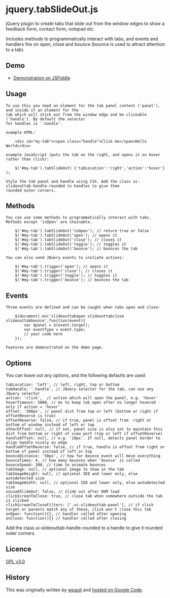 jquery.tabSlideOut.js
=====================

jQuery plugin to create tabs that slide out from the window edges to show a feedback form, contact form, notepad etc.

Includes methods to programmatically interact with tabs, and events and handlers fire on open, close and bounce (bounce
is used to attract attention to a tab).

Demo
----
 *  [Demonstration on JSFiddle]()

Usage
-----

    To use this you need an element for the tab panel content ('panel'), and inside it an element for the 
	tab which will stick out from the window edge and be clickable ('handle'). By default the selector 
	for handles is '.handle'.

    example HTML:
	
		<div id="my-tab"><span class="handle">Click me</span>Hello World</div>

	example JavaScript (puts the tab on the right, and opens it on hover rather than click):
	
        $('#my-tab').tabSlideOut( {'tabLocation':'right','action':'hover'} );
		
	Style the tab panel and handle using CSS. Add the class ui-slideouttab-handle-rounded to handles to give them 
    rounded outer corners.

Methods
------

    You can use some methods to programmatically interact with tabs. Methods except 'isOpen' are chainable.

        $('#my-tab').tabSlideOut('isOpen'); // return true or false
        $('#my-tab').tabSlideOut('open'); // opens it
        $('#my-tab').tabSlideOut('close'); // closes it
        $('#my-tab').tabSlideOut('toggle'); // toggles it
        $('#my-tab').tabSlideOut('bounce'); // bounces the tab
		
	You can also send JQuery events to initiate actions:
	
	    $('#my-tab').trigger('open'); // opens it
        $('#my-tab').trigger('close'); // closes it
        $('#my-tab').trigger('toggle'); // toggles it
        $('#my-tab').trigger('bounce'); // bounces the tab

Events
------

    Three events are defined and can be caught when tabs open and close:

        $(document).on('slideouttabopen slideouttabclose slideouttabbounce',function(event){
            var $panel = $(event.target);
            var eventType = event.type;
            // your code here
        });

	Features are demonstrated on the demo page.

Options
-------

You can leave out any options, and the following defaults are used:

	tabLocation: 'left', // left, right, top or bottom
	tabHandle: '.handle', // JQuery selector for the tab, can use any JQuery selector
	action: 'click',  // action which will open the panel, e.g. 'hover'
	hoverTimeout: 5000, // ms to keep tab open after no longer hovered - only if action = 'hover'
	offset: '200px', // panel dist from top or left (bottom or right if offsetReverse is true)
	offsetReverse: false, // if true, panel is offset from  right or bottom of window instead of left or top
	otherOffset: null, // if set, panel size is also set to maintain this dist from bottom or right of view port (top or left if offsetReverse)
	handleOffset: null, // e.g. '10px'. If null, detects panel border to align handle nicely on edge
	handleOffsetReverse: false, // if true, handle is offset from right or bottom of panel instead of left or top
	bounceDistance: '50px', // how far bounce event will move everything
	bounceTimes: 4, // how many bounces when 'bounce' is called
	bounceSpeed: 300, // time to animate bounces
	tabImage: null, // optional image to show in the tab
	tabImageHeight: null, // optional IE8 and lower only, else autodetected size
	tabImageWidth: null, // optional IE8 and lower only, else autodetected size
	onLoadSlideOut: false, // slide out after DOM load
	clickScreenToClose: true, // close tab when somewhere outside the tab is clicked
	clickScreenToCloseFilters: ['.ui-slideouttab-panel'], // if click target or parents match any of these, click won't close this tab
	onOpen: function(){}, // handler called after opening
	onClose: function(){} // handler called after closing

Add the class ui-slideouttab-handle-rounded to a handle to give it rounded outer corners.
	
Licence
-------

[GPL v3.0](http://www.gnu.org/licenses/gpl.html)

History
-------

This was originally written by [wpauli](http://wpaoli.building58.com/) and [hosted on Google Code](http://code.google.com/p/tab-slide-out/).